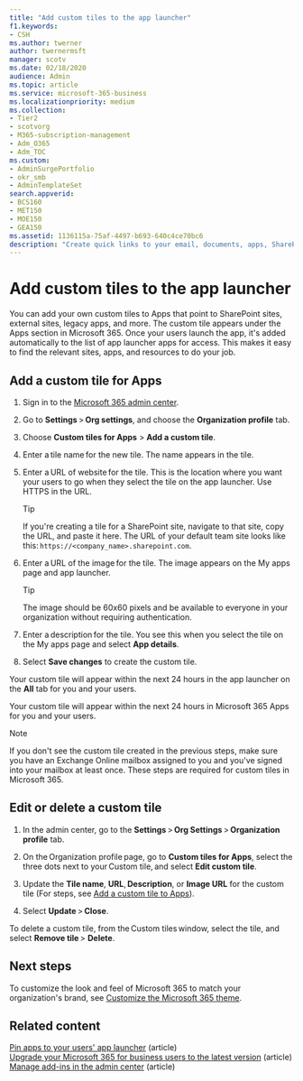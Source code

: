 ```yaml
---
title: "Add custom tiles to the app launcher"
f1.keywords:
- CSH
ms.author: twerner
author: twernermsft
manager: scotv
ms.date: 02/18/2020
audience: Admin
ms.topic: article
ms.service: microsoft-365-business
ms.localizationpriority: medium
ms.collection: 
- Tier2
- scotvorg
- M365-subscription-management 
- Adm_O365
- Adm_TOC
ms.custom: 
- AdminSurgePortfolio
- okr_smb
- AdminTemplateSet
search.appverid:
- BCS160
- MET150
- MOE150
- GEA150
ms.assetid: 1136115a-75af-4497-b693-640c4ce70bc6
description: "Create quick links to your email, documents, apps, SharePoint sites, external sites, and other resources by adding custom tiles to the app launcher."
---
```


# Add custom tiles to the app launcher

You can add your own custom tiles to Apps that point to SharePoint sites, external sites, legacy apps, and more. The custom tile appears under the Apps section in Microsoft 365. Once your users launch the app, it's added automatically to the list of app launcher apps for access. This makes it easy to find the relevant sites, apps, and resources to do your job.  

## Add a custom tile for Apps

1. Sign in to the <a href="https://go.microsoft.com/fwlink/p/?linkid=2024339" target="_blank">Microsoft 365 admin center</a>. 

1. Go to **Settings** > **Org settings**, and choose the **Organization profile** tab. 

1. Choose **Custom tiles for Apps** > **Add a custom tile**. 

1. Enter a tile name for the new tile. The name appears in the tile. 

1. Enter a URL of website for the tile. This is the location where you want your users to go when they select the tile on the app launcher. Use HTTPS in the URL.

    > [!TIP] 
    > If you're creating a tile for a SharePoint site, navigate to that site, copy the URL, and paste it here. The URL of your default team site looks like this: `https://<company_name>.sharepoint.com`.

1. Enter a URL of the image for the tile. The image appears on the My apps page and app launcher.

    > [!TIP]
    > The image should be 60x60 pixels and be available to everyone in your organization without requiring authentication. 

1. Enter a description for the tile. You see this when you select the tile on the My apps page and select **App details**.

1. Select **Save changes** to create the custom tile.

Your custom tile will appear within the next 24 hours in the app launcher on the **All** tab for you and your users. 

Your custom tile will appear within the next 24 hours in Microsoft 365 Apps for you and your users. 

> [!NOTE]
> If you don't see the custom tile created in the previous steps, make sure you have an Exchange Online mailbox assigned to you and you've signed into your mailbox at least once. These steps are required for custom tiles in Microsoft 365. 

## Edit or delete a custom tile

1. In the admin center, go to the **Settings** > **Org Settings** > **Organization profile** tab. 

1. On the Organization profile page, go to **Custom tiles for Apps**, select the three dots next to your Custom tile, and select **Edit custom tile**. 

1. Update the **Tile name**, **URL**, **Description**, or **Image URL** for the custom tile (For steps, see [Add a custom tile to Apps](#add-a-custom-tile-for-apps)). 

1. Select **Update** > **Close**. 

To delete a custom tile, from the Custom tiles window, select the tile, and select **Remove tile** > **Delete**. 
  
## Next steps

 To customize the look and feel of Microsoft 365 to match your organization's brand, see [Customize the Microsoft 365 theme](../setup/customize-your-organization-theme.md).

## Related content

[Pin apps to your users' app launcher](pin-apps-to-app-launcher.md) (article)\
[Upgrade your Microsoft 365 for business users to the latest version](../setup/upgrade-users-to-latest-office-client.md) (article)\
[Manage add-ins in the admin center](../manage/manage-addins-in-the-admin-center.md) (article)

